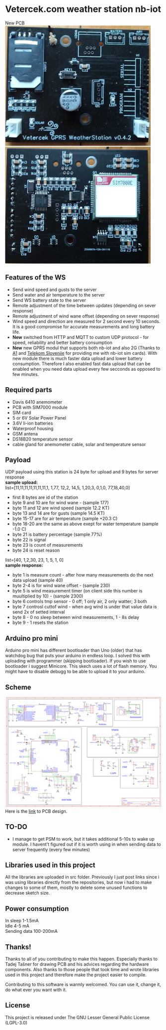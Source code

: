 # Vetercek.com weather station nb-iot
New PCB  
![PCB](img/pcb.jpg)  ![PCB back](img/pcb2.jpg)  

## Features of the WS
+ Send wind speed and gusts to the server
+ Send water and air temperature to the server
+ Send WS battery state to the server
+ Remote adjustment of the time between updates (depending on sever response)
+ Remote adjustment of wind wane offset (depending on sever response)
+ Wind speed and direction are measured for 2 second every 10 seconds. It is a good compromise for accurate measurements and long battery life.
+ **New** switched from HTTP and MQTT to custom UDP protocol - for speed, reliability and better battery consumption 
+ **New** new GPRS modul that supports both nb-iot and also 2G (Thanks to [A1](https://www.a1.si/) and [Telekom Slovenije](https://www.telekom.si/) for providing me with nb-iot sim cards). With new module there is much faster data upload and lower battery consumption. Therefore I also enabled fast data upload that can be enabled when you need data upload every few secconds as opposed to few minutes.

## Required parts
+ Davis 6410 anemometer
+ PCB with SIM7000 module 
+ SIM card 
+ 5 or 6V Solar Power Panel 
+ 3.6V li-ion batteries
+ Waterproof housing
+ GSM antena
+ DS18B20 temperature sensor
+ cable gland for anemometer cable, solar and temperature sensor

## Payload
UDP payload using this station is 24 byte for upload and 9 bytes for server response  
**sample upload:**  
list=[11,11,11,11,11,11,11,1,   1,77, 12,2, 14,5, 1,20,3, 0,1,0, 77,18,40,0]  
+ first 8 bytes are id of the station
+ byte 9 and 10 are for wind wane -  (sample 177)
+ byte 11 and 12 are wind speed (sample 12.2 KT)
+ byte 13 and 14 are for gusts (sample 14.5 KT)
+ byte 15-17 are for air temperature (sample +20.3 C)
+ byte 18-20 are the same as above exept for water temperature (sample -1.0 C)
+ byte 21 is battery percentage (sample 77%)
+ byte 22 is signal 
+ byte 23 is count of measurements
+ byte 24 is reset reason  

list=[40, 1,2,30, 23, 1, 5, 1, 0]  
**sample response:**
+ byte 1 is measure count - after how many measurements do the next data upload (sample 40)
+ byte 2-4 is for wind wane offset - (sample 230)
+ byte 5 is wind measurement timer (on client side this number is muultiplied by 10) - (sample 2300)
+ byte 6 controls tmp sensor - 0 off; 1 only air, 2 only watter; 3 both
+ byte 7 controsl cuttof wind  - when avg wind is under that value data is send 2x of setted interval
+ byte 8 - 0 no sleep between wind measurements, 1 - 8s delay
+ byte 9 - 1 resets the station



## Arduino pro mini
Arduino pro mini has different bootloader than Uno (older) that has watchdog bug that puts your arduino in endless loop. I solved this with uploading with programmer (skipping bootloader). If you wish to use bootloader i suggest Minicore. This skech uses a lot of flash memory. You might have to disable debugg to be able to upload it to your arduino.

## Scheme
![Scheme](img/scheme.png)  
Here is the [link](https://easyeda.com/jaka87/new-vetercek) to PCB design.  


## TO-DO
+ I manage to get PSM to work, but it takes additional 5-10s to wake up module. I havent't figured out if it is worth using in when sending data to server frequently (every few minutes)

## Libraries used in this project
All the libraries are uploaded in src folder. Previously I just post links since i was using libraries directly from the repositories, but now i had to make changes to some of them, mostly to delete some unused functions to decrease sketch size.


## Power consumption
In sleep 1-1.5mA  
Idle 4-5 mA  
Sending data 100-200mA  


## Thanks!
Thanks to all of you contributing to make this happen. Especially thanks to Tadej Tašner for drawing PCB and his advices regarding the hardware components. Also thanks to those people that took time and wrote libraries used in this project and therefore make the project easier to compile.

Contributing to this software is warmly welcomed. You can use it, change it, do what ever you want with it.

## License
This project is released under
The GNU Lesser General Public License (LGPL-3.0)
